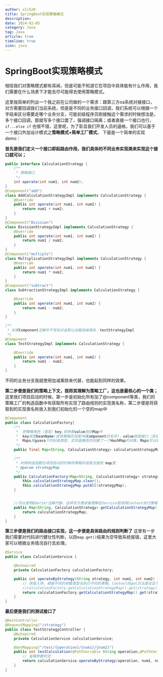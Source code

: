 ```yaml
---
author: xlc520
title: SpringBoot实现策略模式
description: 
date: 2024-02-05
category: Java
tag: Java
article: true
timeline: true
icon: java
---
```




# SpringBoot实现策略模式



相信我们对策略模式都有耳闻，但是可能不知道它在项目中具体能有什么作用，我们需要在什么场景下才能去尽可能得去使用策略模式。

这里我简单的列出一个我之前在公司做的一个需求：跟第三方oa系统对接接口，对方需要回调我们当前系统，但是是不同的业务接口回调，我们系统可以根据一个字段来区分需要走哪个业务分支，可能初级程序员刚接触这个需求的时候想法是，多个接口回调，那就写多个接口罢了，强调接口隔离；或者直接一个接口也行，`if...else if` 也很不错，这里呢，为了彰显我们开发人员的逼格，我们可以基于一个接口外加设计模式之**策略模式+简单工厂模式**。 下面是一个简单的实现demo：

**首先是我们定义一个接口即起路由作用，我们具体的不同业务实现类来实现这个接口就可以；**

```java
public interface CalculationStrategy {
    /**
     * 策略接口
     */
    int operate(int num1, int num2);
}
@Component("add")
class AddCalculationStrategyImpl implements CalculationStrategy {
    @Override
    public int operate(int num1, int num2) {
        return num1 + num2;
    }
}
@Component("Division")
class DivisionStrategyImpl implements CalculationStrategy {
    @Override
    public int operate(int num1, int num2) {
        return num1 / num2;
    }
}
@Component("multiple")
class MultiplicationStrategyImpl implements CalculationStrategy {
    @Override
    public int operate(int num1, int num2) {
        return num1 * num2;
    }
}
@Component("subtract")
class SubtractionStrategyImpl implements CalculationStrategy {

    @Override
    public int operate(int num1, int num2) {
        return num1 - num2;
    }
}

/**
 * 如果Component注解中不写标识会默认加载驼峰类名：testStrategyImpl
 */
@Component
class TestStrategyImpl implements CalculationStrategy {

    @Override
    public int operate(int num1, int num2) {
        return num1 - num2;
    }
}
```

不同的业务分支我就使用加减乘除来代替，也能起到同样的效果。

**第二步便是我们的策略上下文，我将其理解为策略工厂，这也是最核心的一个类；** 这里我们项目启动的时候，第一步是初始化所有加了@component等类，我们的策略工厂的构造函数中有获取所有实现了路由规则的实现类名称，第二步便是将获取到的实现类名称放入到我们初始化的一个空的map中

```java
@Component
public class CalculationFactory{
    /**
     *  把策略角色（类型）key,和参数value放到Map中
     *  key就是beanName(具体策略实现类中@Component的名字)，value就是接口（具体的实现类）
     *  Maps是guava下的封装类型，实则是静态的创建了一个HashMap的对象，Maps可以根据key去获取value对象
     */
    public final Map<String, CalculationStrategy> calculationStrategyMap = Maps.newHashMapWithExpectedSize(4);

    /**
     * 利用构造函数在项目启动的时候将策略实现类注册到 map里
     * @param strategyMap
     */
    public CalculationFactory(Map<String, CalculationStrategy> strategyMap) {
        this.calculationStrategyMap.clear();
        this.calculationStrategyMap.putAll(strategyMap);
    }


    //可以使用@Getter注解代替，这样写方便读者理解在Service层调用Context执行策略
    public Map<String, CalculationStrategy> getCalculationStrategyMap() {
        return calculationStrategyMap;
    }
}
```

**第三步便是我们的路由接口实现，这一步便是具体路由的规则判断了** 这里有一步我们需要对代码进行健壮性判断，以防`map.get()`结果为空导致系统报错，这里大家可以根据业务情况自行去处理。

```java
@Service
public class CalculationService {

    @Autowired
    private CalculationFactory calculationFactory;

    public int operateByStrategy(String strategy, int num1, int num2) {
        // 获取入参，根据不同的参数类型去执行不同的策略，Context的get方法是在这个地方用到的，operate方法就是一开始定义的策略接口
        //calculationFactory.getCalculationStrategyMap().get(strategy)这里可能会出现空，所以要做一个容错处理
        return calculationFactory.getCalculationStrategyMap().get(strategy).operate(num1, num2);
    }
}
```

**最后便是我们的测试接口了**

```java
@RestController
@RequestMapping("/strategy")
public class TestStrategyController {
    @Autowired
    private CalculationService calculationService;

    @GetMapping("/test/{operation}/{num1}/{num2}")
    public int testCalculation(@PathVariable String operation,@PathVariable  int num1, @PathVariable int num2) {
        // 省略参数判空
        return calculationService.operateByStrategy(operation, num1, num2);
    }
}
```

